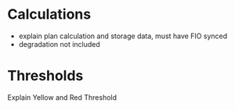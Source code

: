 # Calculations

- explain plan calculation and storage data, must have FIO synced
- degradation not included

# Thresholds

Explain Yellow and Red Threshold
